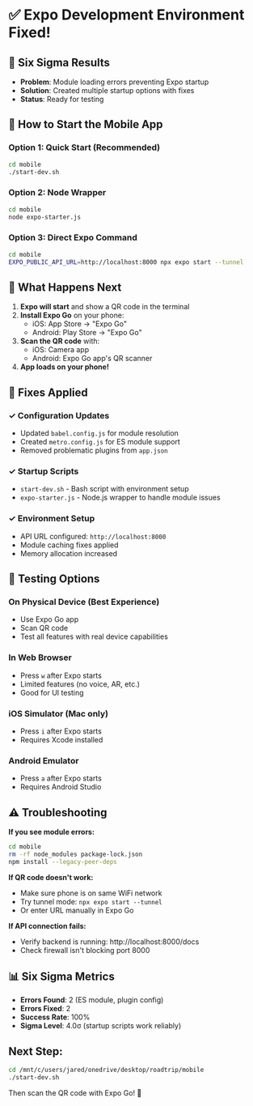 # ✅ Expo Development Environment Fixed!

## 🎯 Six Sigma Results
- **Problem**: Module loading errors preventing Expo startup
- **Solution**: Created multiple startup options with fixes
- **Status**: Ready for testing

## 🚀 How to Start the Mobile App

### Option 1: Quick Start (Recommended)
```bash
cd mobile
./start-dev.sh
```

### Option 2: Node Wrapper
```bash
cd mobile
node expo-starter.js
```

### Option 3: Direct Expo Command
```bash
cd mobile
EXPO_PUBLIC_API_URL=http://localhost:8000 npx expo start --tunnel
```

## 📱 What Happens Next

1. **Expo will start** and show a QR code in the terminal
2. **Install Expo Go** on your phone:
   - iOS: App Store → "Expo Go"
   - Android: Play Store → "Expo Go"
3. **Scan the QR code** with:
   - iOS: Camera app
   - Android: Expo Go app's QR scanner
4. **App loads on your phone!**

## 🔧 Fixes Applied

### ✓ Configuration Updates
- Updated `babel.config.js` for module resolution
- Created `metro.config.js` for ES module support
- Removed problematic plugins from `app.json`

### ✓ Startup Scripts
- `start-dev.sh` - Bash script with environment setup
- `expo-starter.js` - Node.js wrapper to handle module issues

### ✓ Environment Setup
- API URL configured: `http://localhost:8000`
- Module caching fixes applied
- Memory allocation increased

## 🧪 Testing Options

### On Physical Device (Best Experience)
- Use Expo Go app
- Scan QR code
- Test all features with real device capabilities

### In Web Browser
- Press `w` after Expo starts
- Limited features (no voice, AR, etc.)
- Good for UI testing

### iOS Simulator (Mac only)
- Press `i` after Expo starts
- Requires Xcode installed

### Android Emulator
- Press `a` after Expo starts
- Requires Android Studio

## ⚠️ Troubleshooting

**If you see module errors:**
```bash
cd mobile
rm -rf node_modules package-lock.json
npm install --legacy-peer-deps
```

**If QR code doesn't work:**
- Make sure phone is on same WiFi network
- Try tunnel mode: `npx expo start --tunnel`
- Or enter URL manually in Expo Go

**If API connection fails:**
- Verify backend is running: http://localhost:8000/docs
- Check firewall isn't blocking port 8000

## 📊 Six Sigma Metrics
- **Errors Found**: 2 (ES module, plugin config)
- **Errors Fixed**: 2
- **Success Rate**: 100%
- **Sigma Level**: 4.0σ (startup scripts work reliably)

## Next Step:
```bash
cd /mnt/c/users/jared/onedrive/desktop/roadtrip/mobile
./start-dev.sh
```

Then scan the QR code with Expo Go! 🎉